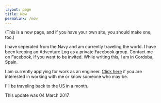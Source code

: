 ```yaml
---
layout: page
title: Now
permalink: /now
---
```


(This is a now page, and if you have your own site, you should make one, too.)

I have seperated from the Navy and am currently traveling the world. I have been keeping an Adventure Log as a private Facebook group. Contact me on Facebook, if you want to be invited. While writing this, I am in Cordoba, Spain.

I am currently applying for work as an engineer. [Click here](/hire) if you are interested in working with me or know someone who may be.

I'll be traveling back to the US in a month.


This update was 04 March 2017.



